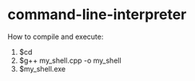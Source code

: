 # command-line-interpreter

How to compile and execute:
1) $cd <folder PATH>
2) $g++ my_shell.cpp -o my_shell
3) $my_shell.exe 

